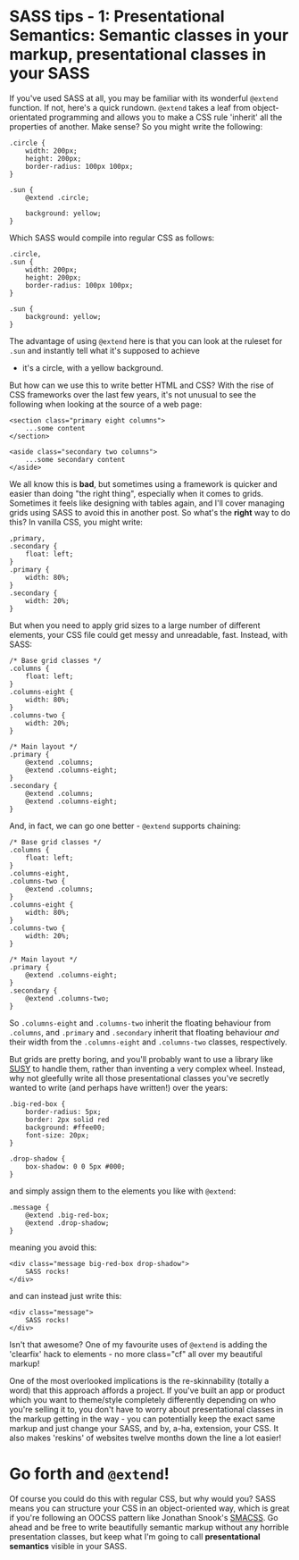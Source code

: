 # SASS tips - 1: Presentational Semantics: Semantic classes in your markup, presentational classes in your SASS #
If you've used SASS at all, you may be familiar with its wonderful `@extend` function. If not, here's a quick rundown. `@extend` takes a leaf from
object-orientated programming and allows you to make a CSS rule 'inherit' all the properties of another. Make sense? So you might write the following:

	.circle {
		width: 200px;
		height: 200px;
		border-radius: 100px 100px;
	}
	
	.sun {
		@extend .circle;
		
		background: yellow;
	}
	
Which SASS would compile into regular CSS as follows:

	.circle,
	.sun {
		width: 200px;
		height: 200px;
		border-radius: 100px 100px;
	}
	
	.sun {
		background: yellow;
	}
	
The advantage of using `@extend` here is that you can look at the ruleset for `.sun` and instantly tell what it's supposed to achieve
- it's a circle, with a yellow background.


But how can we use this to write better HTML and CSS? With the rise of CSS frameworks over the last few years, it's not unusual to see the following
when looking at the source of a web page:

	<section class="primary eight columns">
		...some content
	</section>
	
	<aside class="secondary two columns">
		...some secondary content
	</aside>
	
We all know this is **bad**, but sometimes using a framework is quicker and easier than doing "the right thing", especially when it comes to grids.
Sometimes it feels like designing with tables again, and I'll cover managing grids using SASS to avoid this in another post. So what's the **right** way to do this?
In vanilla CSS, you might write:

	,primary,
	.secondary {
		float: left;
	}
	.primary {
		width: 80%;
	}
	.secondary {
		width: 20%;
	}
	
But when you need to apply grid sizes to a large number of different elements, your CSS file could get messy and unreadable, fast. Instead, with SASS:

	/* Base grid classes */
	.columns {
		float: left;
	}
	.columns-eight {
		width: 80%;
	}
	.columns-two {
		width: 20%;
	}
	
	/* Main layout */
	.primary {
		@extend .columns;
		@extend .columns-eight;
	}
	.secondary {
		@extend .columns;
		@extend .columns-eight;
	}

And, in fact, we can go one better - `@extend` supports chaining:

	/* Base grid classes */
	.columns {
		float: left;
	}
	.columns-eight,
	.columns-two {
		@extend .columns;
	}
	.columns-eight {
		width: 80%;
	}
	.columns-two {
		width: 20%;
	}
	
	/* Main layout */
	.primary {
		@extend .columns-eight;
	}
	.secondary {
		@extend .columns-two;
	}
	
So `.columns-eight` and `.columns-two` inherit the floating behaviour from `.columns`, and `.primary` and `.secondary` inherit that floating behaviour *and* their width from the `.columns-eight` and `.columns-two` classes, respectively. 

But grids are pretty boring, and you'll probably want to use a library like [SUSY](http://susy.oddbird.net/) to handle them, rather than inventing a very complex wheel.
Instead, why not gleefully write all those presentational classes you've secretly wanted to write (and perhaps have written!) over the years:

	.big-red-box {
		border-radius: 5px;
		border: 2px solid red
		background: #ffee00;
		font-size: 20px;
	}
	
	.drop-shadow {
		box-shadow: 0 0 5px #000;
	}
	
and simply assign them to the elements you like with `@extend`:

	.message {
		@extend .big-red-box;
		@extend .drop-shadow;
	}
	
meaning you avoid this:

	<div class="message big-red-box drop-shadow">
		SASS rocks!
	</div>
	
and can instead just write this:

	<div class="message">
		SASS rocks!
	</div>
	
Isn't that awesome? One of my favourite uses of `@extend` is adding the 'clearfix' hack to elements - no more class="cf" all over my beautiful markup!

One of the most overlooked implications is the re-skinnability (totally a word) that this approach affords a project. If you've built an app or product
which you want to theme/style completely differently depending on who you're selling it to, you don't have to worry about presentational classes in the markup
getting in the way - you can potentially keep the exact same markup and just change your SASS, and by, a-ha, extension, your CSS. It also makes 'reskins'
of websites twelve months down the line a lot easier!

# Go forth and `@extend`! #
Of course you could do this with regular CSS, but why would you? SASS means you can structure your CSS in an object-oriented way, which is
great if you're following an OOCSS pattern like Jonathan Snook's [SMACSS](http://smacss.com/). Go ahead and be free to write beautifully semantic markup
without any horrible presentation classes, but keep what I'm going to call **presentational semantics** visible in your SASS.

